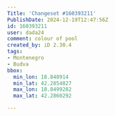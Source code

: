 ```yaml
---
Title: 'Changeset #160393211'
PublishDate: 2024-12-19T12:47:56Z
id: 160393211
user: dada24
comment: colour of pool
created_by: iD 2.30.4
tags:
- Montenegro
- Budva
bbox:
  min_lon: 18.848914
  min_lat: 42.2854827
  max_lon: 18.8499282
  max_lat: 42.2860292

---
```

